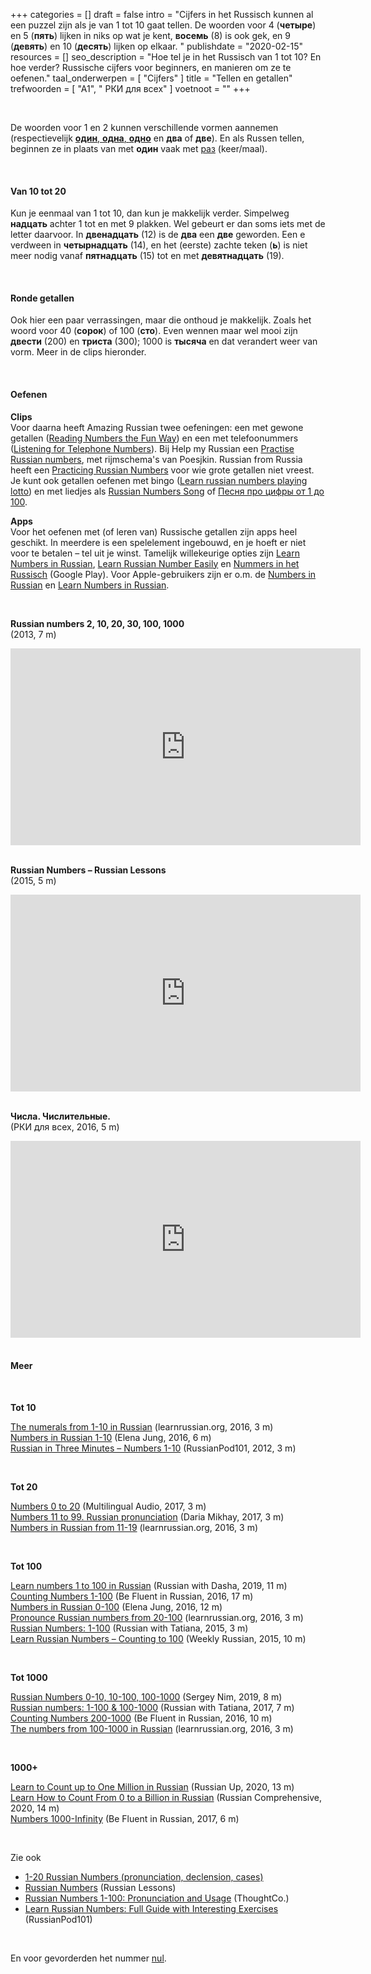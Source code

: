 +++
categories = []
draft = false
intro = "Cijfers in het Russisch kunnen al een puzzel zijn als je van 1 tot 10 gaat tellen. De woorden voor 4 (**четыре**) en 5 (**пять**) lijken in niks op wat je kent, **восемь** (8) is ook gek, en 9 (**девять**) en 10 (**десять**) lijken op elkaar. "
publishdate = "2020-02-15"
resources = []
seo_description = "Hoe tel je in het Russisch van 1 tot 10? En hoe verder? Russische cijfers voor beginners, en manieren om ze te oefenen."
taal_onderwerpen = [
  "Cijfers"
]
title = "Tellen en getallen"
trefwoorden = [
  "A1",
  " РКИ для всех"
]
voetnoot = ""
+++

<br/>

De woorden voor 1 en 2 kunnen verschillende vormen aannemen (respectievelijk [**один**, **одна**, **одно**](https://youtu.be/jVbWK7N5LYY) en **два** of **две**). En als Russen tellen, beginnen ze in plaats van met **один** vaak met [раз](https://youtu.be/YV_MmIbu4xw) (keer/maal).

<br/>

#### Van 10 tot 20

Kun je eenmaal van 1 tot 10, dan kun je makkelijk verder. Simpelweg **надцать** achter 1 tot en met 9 plakken. Wel gebeurt er dan soms iets met de letter daarvoor. In **двенадцать** (12) is de **два** een **две** geworden. Een e verdween in **четырнадцать** (14), en het (eerste) zachte teken (**ь**) is niet meer nodig vanaf **пятнадцать** (15) tot en met **девятнадцать** (19).

 <br/>

#### Ronde getallen

Ook hier een paar verrassingen, maar die onthoud je makkelijk. Zoals het woord voor 40 (**сорок**) of 100 (**сто**). Even wennen maar wel mooi zijn **двести** (200) en **триста** (300); 1000 is **тысяча** en dat verandert weer van vorm. Meer in de clips hieronder. 

<br/>

#### Oefenen

**Clips** <br/>
Voor daarna heeft Amazing Russian twee oefeningen: een met gewone getallen ([Reading Numbers the Fun Way](https://youtu.be/aVmT2JKx_Do)) en een met telefoonummers ([Listening for Telephone Numbers](https://youtu.be/moj0FIlGEJY)).
Bij Help my Russian een [Practise Russian numbers](https://youtu.be/Na_BNiNxZP0), met rijmschema's van Poesjkin.
Russian from Russia heeft een [Practicing Russian Numbers](https://youtu.be/h9MFpgyrMK0) voor wie grote getallen niet vreest. Je kunt ook getallen oefenen met bingo ([Learn russian numbers playing lotto](https://youtu.be/H1tQs2vXnQg)) en met liedjes als [Russian Numbers Song](https://youtu.be/iVz7eD92ZWM) of [Песня про цифры от 1 до 100](https://youtu.be/hKclc1zEV9I).

**Apps** <br/>
Voor het oefenen met (of leren van) Russische getallen zijn apps heel geschikt. In meerdere is een spelelement ingebouwd, en je hoeft er niet voor te betalen – tel uit je winst. Tamelijk willekeurige opties zijn [Learn Numbers in Russian](https://play.google.com/store/apps/details?id=com.muratos.learn_numbers_russian), [Learn Russian Number Easily](https://play.google.com/store/apps/details?id=tfe.mobilesoft.number.russian) en [Nummers in het Russisch](https://play.google.com/store/apps/details?id=com.falodun.numbersinrussian) (Google Play). Voor Apple-gebruikers zijn er o.m. de [Numbers in Russian](https://apps.apple.com/us/app/numbers-in-russian/id1234632736) en [Learn Numbers in Russian](https://apps.apple.com/us/app/learn-numbers-in-russian/id1301107222).


<br/>


**Russian numbers 2, 10, 20, 30, 100, 1000**<br/>
(2013, 7 m)

<iframe width="560" height="315" src="https://www.youtube.com/embed/vFlzWw62XQo" frameborder="0" allow="accelerometer; autoplay; encrypted-media; gyroscope; picture-in-picture" allowfullscreen></iframe>

 <br/>

<br/>

**Russian Numbers – Russian Lessons**<br/>
(2015, 5 m) 

<iframe width="560" height="315" src="https://www.youtube.com/embed/eyPMlKPiPS4" frameborder="0" allow="accelerometer; autoplay; encrypted-media; gyroscope; picture-in-picture" allowfullscreen></iframe>

<br/>
<br/>

**Числа. Числительные.**<br/> 
(РКИ для всех, 2016, 5 m)

<iframe width="560" height="315" src="https://www.youtube.com/embed/5Tajav9gl_o" frameborder="0" allow="accelerometer; autoplay; encrypted-media; gyroscope; picture-in-picture" allowfullscreen></iframe>


<br/>

<br/>

#### Meer

<br/>

**Tot 10**

[The numerals from 1-10 in Russian](https://youtu.be/6ERPBCgDePw) (learnrussian.org, 2016, 3 m) <br/>
[Numbers in Russian 1-10](https://youtu.be/Th2mHr_TEvE) (Elena Jung, 2016, 6 m) <br/>
[Russian in Three Minutes – Numbers 1-10](https://youtu.be/QJEUhJeGooQ) (RussianPod101, 2012, 3 m)

<br/>

**Tot 20**

[Numbers 0 to 20](https://youtu.be/lDE7sk-ECHw) (Multilingual Audio, 2017, 3 m) <br/>
[Numbers 11 to 99. Russian pronunciation](https://youtu.be/Hm5whgEeLSM) (Daria Mikhay, 2017, 3 m) <br/>
[Numbers in Russian from 11-19](https://youtu.be/wTe4uOe4VVk) (learnrussian.org, 2016, 3 m)

<br/>

**Tot 100**

[Learn numbers 1 to 100 in Russian](https://youtu.be/ZHS39FhAqp0) (Russian with Dasha, 2019, 11 m) <br/>
[Counting Numbers 1-100](https://youtu.be/UjjKKuS_hKs) (Be Fluent in Russian, 2016, 17 m) <br/>
[Numbers in Russian 0-100](https://youtu.be/UlQPnDsQl8k) (Elena Jung, 2016, 12 m) <br/>
[Pronounce Russian numbers from 20-100](https://youtu.be/a9k-Np4wg0s) (learnrussian.org, 2016, 3 m) <br/>
[Russian Numbers: 1-100](https://youtu.be/4hTsbwf5rWw) (Russian with Tatiana, 2015, 3 m) <br/>
[Learn Russian Numbers – Counting to 100](https://youtu.be/qAuj3OYB1l4) (Weekly Russian, 2015, 10 m)

<br/>

**Tot 1000**

[Russian Numbers 0-10, 10-100, 100-1000](https://youtu.be/mzmVSo9tgA4) (Sergey Nim, 2019, 8 m) <br/>
[Russian numbers: 1-100 & 100-1000](https://youtu.be/N1w5e_aWbVY) (Russian with Tatiana, 2017, 7 m) <br/>
[Counting Numbers 200-1000](https://youtu.be/OnjxSSaGLCE) (Be Fluent in Russian, 2016, 10 m) <br/>
[The numbers from 100-1000 in Russian](https://youtu.be/OF4ZHzxMlCw) (learnrussian.org, 2016, 3 m)

<br/>

**1000+**

[Learn to Count up to One Million in Russian](https://youtu.be/OmeOjJGxMWE) (Russian Up, 2020, 13 m) <br/>
[Learn How to Count From 0 to a Billion in Russian](https://youtu.be/4EcXV_n4jsg) (Russian Comprehensive, 2020, 14 m) <br/>
[Numbers 1000-Infinity](https://youtu.be/2UBO0zDKUjg) (Be Fluent in Russian, 2017, 6 m)


<br/>

Zie ook

- [1-20 Russian Numbers (pronunciation, declension, cases)](https://pen4pals.com/en/russian-numbers-1-10) 
- [Russian Numbers](http://www.russianlessons.net/lessons/lesson2_main.php) (Russian Lessons)
- [Russian Numbers 1-100: Pronunciation and Usage](https://www.thoughtco.com/russian-numbers-4691201) (ThoughtCo.) 
- [Learn Russian Numbers: Full Guide with Interesting Exercises](https://www.russianpod101.com/blog/2019/10/24/russian-numbers/) (RussianPod101)
<br/>

En voor gevorderden het nummer [nul](https://youtu.be/XGGQ4qbZEPY).



